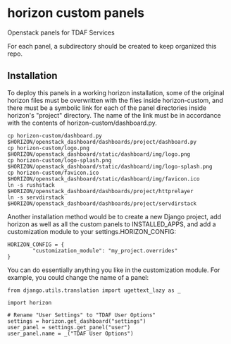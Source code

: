 horizon custom panels
=================

Openstack panels for TDAF Services

For each panel, a subdirectory should be created to keep
organized this repo.


Installation
------------

To deploy this panels in a working horizon installation, some of the original
horizon files must be overwritten with the files inside horizon-custom, and
there must be a symbolic link for each of the panel directories inside
horizon's "project" directory. The name of the link must be in accordance with
the contents of horizon-custom/dashboard.py.

    cp horizon-custom/dashboard.py $HORIZON/openstack_dashboard/dashboards/project/dashboard.py
    cp horizon-custom/logo.png $HORIZON/openstack_dashboard/static/dashboard/img/logo.png
    cp horizon-custom/logo-splash.png $HORIZON/openstack_dashboard/static/dashboard/img/logo-splash.png
    cp horizon-custom/favicon.ico $HORIZON/openstack_dashboard/static/dashboard/img/favicon.ico
    ln -s rushstack $HORIZON/openstack_dashboard/dashboards/project/httprelayer
    ln -s servdirstack $HORIZON/openstack_dashboard/dashboards/project/servdirstack

Another installation method would be to create a new Django project, add
horizon as well as all the custom panels to INSTALLED_APPS, and add a
customization module to your settings.HORIZON_CONFIG:

    HORIZON_CONFIG = {
            "customization_module": "my_project.overrides"
    }

You can do essentially anything you like in the customization module. For
example, you could change the name of a panel:

    from django.utils.translation import ugettext_lazy as _

    import horizon

    # Rename "User Settings" to "TDAF User Options"
    settings = horizon.get_dashboard("settings")
    user_panel = settings.get_panel("user")
    user_panel.name = _("TDAF User Options")

